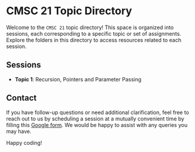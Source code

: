# CMSC 21 Topic Directory

Welcome to the `CMSC 21` topic directory! This space is organized into sessions, each corresponding to a specific topic or set of assignments. Explore the folders in this directory to access resources related to each session.

## Sessions

- **Topic 1**: Recursion, Pointers and Parameter Passing

## Contact

If you have follow-up questions or need additional clarification, feel free to reach out to us by scheduling a session at a mutually convenient time by filling this [Google form](https://bit.ly/LRCPEERTutorials-Cluster5). We would be happy to assist with any queries you may have.

Happy coding!
